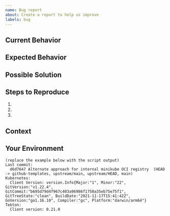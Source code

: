 ```yaml
---
name: Bug report
about: Create a report to help us improve
labels: bug
---
```


<!-- Provide a general summary of the issue in the title above. -->

## Current Behavior

<!--
Tell us what is currently happening. If applicable, add screenshots to help
explain your problem.
-->

## Expected Behavior

<!--
Tell us how it should work, how it differs from the current implementation.
-->

## Possible Solution

<!--
Suggest a fix/reason for the bug, or ideas how to implement it.
Delete if not applicable/relevant.
-->

## Steps to Reproduce

<!--
Provide a link to a live example, or an unambiguous set of steps to
reproduce this bug. Include code to reproduce, if relevant.
-->

1.
2.
3.

## Context

<!--
How has this issue affected you? What are you trying to accomplish?
Providing context helps us come up with a solution that is most useful
in the real world.
-->

## Your Environment

<!--
Instructions:
  * Run the following script in a terminal
  * Paste the output in the code section at the bottom of this report
    (the output is automatically copied to your clipboard buffer)
  * Adjust the values if needed
  * If you cannot run the script for any reason, simply replace the
    values in the example

COMMIT=$(git log -1 --pretty=format:"%h %s %d")
KUBECTL=$(kubectl version)
TEKTON=$(tkn version)
OUTPUT="$(cat <<EOF
Last commit:
  ${COMMIT}
Kubernetes:
  ${KUBECTL}
Tekton:
  ${TEKTON}
EOF
)"
echo "$OUTPUT" | tee >(pbcopy)

-->

```
(replace the example below with the script output)
Last commit:
  d6d7647 Alternate approach for internal minikube OCI registry  (HEAD -> github-templates, upstream/main, upstream/HEAD, main)
Kubernetes:
  Client Version: version.Info{Major:"1", Minor:"22", GitVersion:"v1.22.4", GitCommit:"b695d79d4f967c403a96986f1750a35eb75e75f1", GitTreeState:"clean", BuildDate:"2021-11-17T15:41:42Z", GoVersion:"go1.16.10", Compiler:"gc", Platform:"darwin/arm64"}
Tekton:
  Client version: 0.21.0
```
